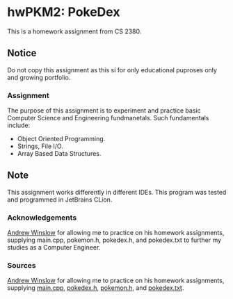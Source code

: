 # hwPKM2: PokeDex
This is a homework assignment from CS 2380.

## Notice
Do not copy this assignment as this si for only educational puproses only and growing portfolio.

### Assignment
The purpose of this assignment is to experiment and practice basic Computer Science and Engineering fundmanetals. Such fundamentals include:
- Object Oriented Programming.
- Strings, File I/O.
- Array Based Data Structures.

## Note
This assignment works differently in different IDEs. This program was tested and programmed in JetBrains CLion.

### Acknowledgements
[Andrew Winslow](https://github.com/andrewwinslow) for allowing me to practice on his homework assignments, supplying main.cpp, pokemon.h, pokedex.h, and pokedex.txt to further my studies as a Computer Engineer.

### Sources
[Andrew Winslow](https://github.com/andrewwinslow/cs2/tree/master/hwPKM2) for allowing me to practice on his homework assignments, supplying [main.cpp](https://github.com/andrewwinslow/cs2/blob/master/hwPKM2/main.cpp), [pokedex.h](https://github.com/andrewwinslow/cs2/blob/master/hwPKM2/pokedex.h), [pokemon.h](https://github.com/andrewwinslow/cs2/blob/master/hwPKM2/pokemon.h), and [pokedex.txt](https://github.com/andrewwinslow/cs2/blob/master/hwPKM2/pokedex.txt).
